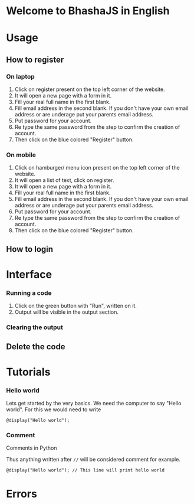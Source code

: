 # Welcome to BhashaJS in English 

# Usage

## How to register
### On laptop
1. Click on register present on the top left corner of the website.
2. It will open a new page with a form in it.
3. Fill your real full name in the first blank.
4. Fill email address in the second blank. If you don't have your own email address or are underage put your parents email address.
5. Put password for your account.
6. Re type the same password from the step to confirm the creation of account.
7. Then click on the blue colored "Register" button.

### On mobile
1. Click on hamburger/ menu icon present on the top left corner of the website.
2. It will open a list of text, click on register.
3. It will open a new page with a form in it.
4. Fill your real full name in the first blank.
5. Fill email address in the second blank. If you don't have your own email address or are underage put your parents email address.
6. Put password for your account.
7. Re type the same password from the step to confirm the creation of account.
8. Then click on the blue colored "Register" button.

## How to login
# Interface
### Running a code
1. Click on the green button with "Run", written on it.
2. Output will be visible in the output section.
### Clearing the output
## Delete the code

# Tutorials
### Hello world
Lets get started by the very basics. We need the computer to say "Hello world". For this we would need to write
```
@display("Hello world");
```
### Comment
Comments in Python

Thus anything written after `//` will be considered comment for example.
```
@display("Hello world"); // This line will print hello world
```
# Errors
